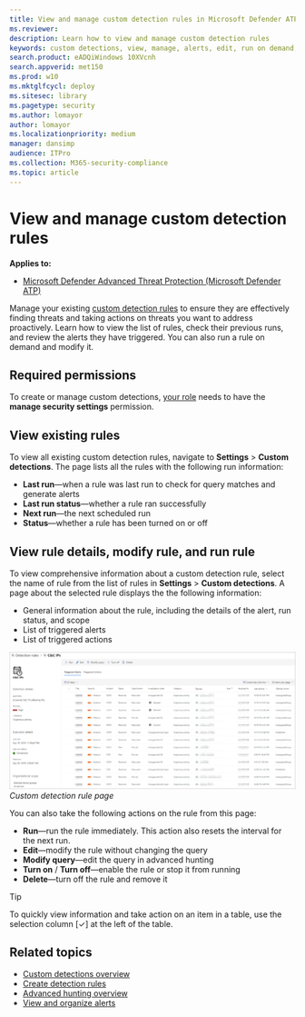 ```yaml
---
title: View and manage custom detection rules in Microsoft Defender ATP
ms.reviewer: 
description: Learn how to view and manage custom detection rules
keywords: custom detections, view, manage, alerts, edit, run on demand, detection rules, advanced hunting, hunt, query, response actions, mdatp, microsoft defender atp
search.product: eADQiWindows 10XVcnh
search.appverid: met150
ms.prod: w10
ms.mktglfcycl: deploy
ms.sitesec: library
ms.pagetype: security
ms.author: lomayor
author: lomayor
ms.localizationpriority: medium
manager: dansimp
audience: ITPro
ms.collection: M365-security-compliance 
ms.topic: article
---
```



# View and manage custom detection rules
**Applies to:**
- [Microsoft Defender Advanced Threat Protection (Microsoft Defender ATP)](https://go.microsoft.com/fwlink/p/?linkid=2069559)

Manage your existing [custom detection rules](custom-detections-rules.md) to ensure they are effectively finding threats and taking actions on threats you want to address proactively. Learn how to view the list of rules, check their previous runs, and review the alerts they have triggered. You can also run a rule on demand and modify it.

## Required permissions

To create or manage custom detections, [your role](user-roles.md#create-roles-and-assign-the-role-to-an-azure-active-directory-group) needs to have the **manage security settings** permission.

## View existing rules

To view all existing custom detection rules, navigate to **Settings** > **Custom detections**. The page lists all the rules with the following run information:

- **Last run**—when a rule was last run to check for query matches and generate alerts
- **Last run status**—whether a rule ran successfully
- **Next run**—the next scheduled run
- **Status**—whether a rule has been turned on or off

## View rule details, modify rule, and run rule

To view comprehensive information about a custom detection rule, select the name of rule from the list of rules in **Settings** > **Custom detections**. A page about the selected rule displays the the following information:

- General information about the rule, including the details of the alert, run status, and scope
- List of triggered alerts
- List of triggered actions

![Custom detection rule page](images/atp-custom-detection-rule-details.png)<br>
*Custom detection rule page*

You can also take the following actions on the rule from this page:

- **Run**—run the rule immediately. This action also resets the interval for the next run.
- **Edit**—modify the rule without changing the query
- **Modify query**—edit the query in advanced hunting
- **Turn on** / **Turn off**—enable the rule or stop it from running
- **Delete**—turn off the rule and remove it

>[!TIP]
>To quickly view information and take action on an item in a table, use the selection column [&#10003;] at the left of the table.

## Related topics
- [Custom detections overview](overview-custom-detections.md)
- [Create detection rules](custom-detection-rules.md)
- [Advanced hunting overview](advanced-hunting-overview.md)
- [View and organize alerts](alerts-queue.md)
